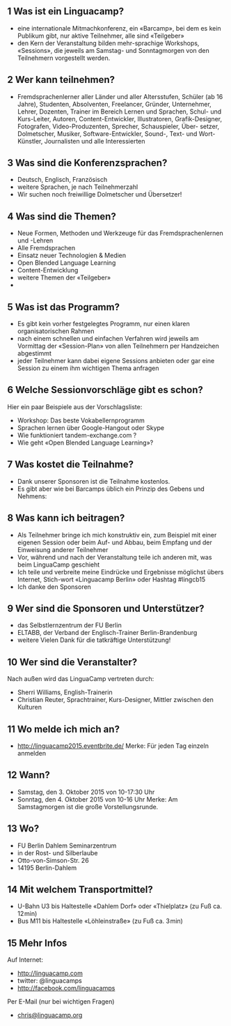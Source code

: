 ## 1 Was ist ein Linguacamp?
* eine internationale Mitmachkonferenz, ein «Barcamp», bei dem es kein Publikum gibt, nur aktive Teilnehmer, alle sind «Teilgeber»
* den Kern der Veranstaltung bilden mehr-sprachige Workshops, «Sessions», die jeweils am Samstag- und Sonntagmorgen von den Teilnehmern vorgestellt werden. 

## 2 Wer kann teilnehmen?
* Fremdsprachenlerner aller Länder und aller
Altersstufen, Schüler (ab 16 Jahre), Studenten, Absolventen, Freelancer, Gründer, Unternehmer, Lehrer, Dozenten, Trainer im Bereich Lernen und Sprachen, Schul- und Kurs-Leiter, Autoren, Content-Entwickler, Illustratoren, Grafik-Designer, Fotografen, Video-Produzenten, Sprecher, Schauspieler, Über-
setzer, Dolmetscher, Musiker, Software-Entwickler, Sound-, Text- und Wort-Künstler, Journalisten und alle Interessierten

## 3 Was sind die Konferenzsprachen?
* Deutsch, Englisch, Französisch
* weitere Sprachen, je nach Teilnehmerzahl
* Wir suchen noch freiwillige Dolmetscher und Übersetzer!

## 4 Was sind die Themen?
* Neue Formen, Methoden und Werkzeuge für das Fremdsprachenlernen und -Lehren
* Alle Fremdsprachen
* Einsatz neuer Technologien & Medien
* Open Blended Language Learning
* Content-Entwicklung
* weitere Themen der «Teilgeber»
* 
## 5 Was ist das Programm?
* Es gibt kein vorher festgelegtes Programm, nur einen klaren organisatorischen Rahmen
* nach einem schnellen und einfachen Verfahren wird jeweils am Vormittag der «Session-Plan» von allen Teilnehmern per Handzeichen abgestimmt
* jeder Teilnehmer kann dabei eigene Sessions anbieten oder gar eine Session zu einem ihm wichtigen Thema anfragen

## 6 Welche Sessionvorschläge gibt es schon?
Hier ein paar Beispiele aus der Vorschlagsliste:
* Workshop: Das beste Vokabellernprogramm
* Sprachen lernen über Google-Hangout oder Skype
* Wie funktioniert tandem-exchange.com ?
* Wie geht «Open Blended Language Learning»?

## 7 Was kostet die Teilnahme?
* Dank unserer Sponsoren ist die Teilnahme kostenlos. 
* Es gibt aber wie bei Barcamps üblich ein Prinzip des Gebens und Nehmens:

## 8 Was kann ich beitragen?
* Als Teilnehmer bringe ich mich konstruktiv ein, zum Beispiel mit einer eigenen Session oder beim Auf- und Abbau, beim Empfang und der Einweisung anderer Teilnehmer
* Vor, während und nach der Veranstaltung teile ich anderen mit, was beim LinguaCamp geschieht
* Ich teile und verbreite meine Eindrücke und Ergebnisse möglichst übers Internet, Stich-wort «Linguacamp Berlin» oder Hashtag 
#lingcb15
* Ich danke den Sponsoren

## 9 Wer sind die Sponsoren und Unterstützer?
* das Selbstlernzentrum der FU Berlin
* ELTABB, der Verband der Englisch-Trainer Berlin-Brandenburg
* weitere
Vielen Dank für die tatkräftige Unterstützung!

## 10 Wer sind die Veranstalter?
Nach außen wird das LinguaCamp vertreten durch:
* Sherri Williams, English-Trainerin
* Christian Reuter, Sprachtrainer, Kurs-Designer, Mittler zwischen den Kulturen

## 11 Wo melde ich mich an?
* http://linguacamp2015.eventbrite.de/
Merke: Für jeden Tag einzeln anmelden

## 12 Wann?
* Samstag, den 3. Oktober 2015 von 10-17:30 Uhr
* Sonntag, den 4. Oktober 2015 von 10-16 Uhr
Merke: Am Samstagmorgen ist die große Vorstellungsrunde.

## 13 Wo?
* FU Berlin Dahlem Seminarzentrum
* in der Rost- und Silberlaube
* Otto-von-Simson-Str. 26
* 14195 Berlin-Dahlem

## 14 Mit welchem Transportmittel?
* U-Bahn U3 bis Haltestelle «Dahlem Dorf» oder «Thielplatz» (zu Fuß ca. 12 min)
* Bus M11 bis Haltestelle «Löhleinstraße» (zu Fuß ca. 3 min)

## 15 Mehr Infos
Auf Internet:
* http://linguacamp.com
* twitter: @linguacamps
* http://facebook.com/linguacamps

Per E-Mail (nur bei wichtigen Fragen)
* chris@linguacamp.org
